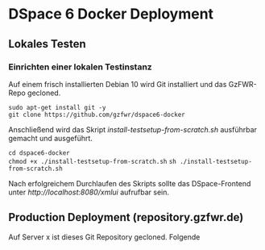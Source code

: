 # DSpace 6 Docker Deployment

## Lokales Testen

### Einrichten einer lokalen Testinstanz

Auf einem frisch installierten Debian 10 wird Git installiert und das GzFWR-Repo gecloned.

`sudo apt-get install git -y` <br>
`git clone https://github.com/gzfwr/dspace6-docker`

Anschließend wird das Skript *install-testsetup-from-scratch.sh* ausführbar gemacht und ausgeführt.

`cd dspace6-docker` <br>
`chmod +x ./install-testsetup-from-scratch.sh`
`sh ./install-testsetup-from-scratch.sh`


Nach erfolgreichem Durchlaufen des Skripts sollte das DSpace-Frontend unter *http://localhost:8080/xmlui* aufrufbar sein.


## Production Deployment (repository.gzfwr.de)

Auf Server x ist dieses Git Repository gecloned. Folgende
